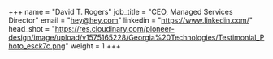 +++
name = "David T. Rogers"
job_title = "CEO, Managed Services Director"
email = "hey@hey.com"
linkedin = "https://www.linkedin.com/"
head_shot = "https://res.cloudinary.com/pioneer-design/image/upload/v1575165228/Georgia%20Technologies/Testimonial_Photo_esck7c.png"
weight = 1
+++